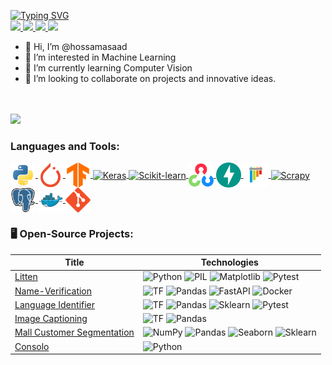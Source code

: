 <p align="left">
  
<a href="https://git.io/typing-svg">
    <img src="https://readme-typing-svg.demolab.com?font=Fira+Code&weight=800&duration=3000&pause=2000&color=15D8F7&vCenter=true&multiline=true&width=600&height=100&lines=Hossam+Asaad+Ragab;Software+Engineer+%7C+Machine+Learning+Engineer;Python+%7C+Deep+Learning+%7C+Computer+Vision+%7C+NLP" alt="Typing SVG" />
</a>

<br/>

<a href="mailto:hossamasaad10@gmail.com">
    <img src="https://img.shields.io/badge/-Email-red?style=flat-square&logo=gmail&logoColor=white">
</a>

<a href="https://drive.google.com/file/d/1bavJ9KxRiUZEAROrRZ5M5MVt0od-faZ_/view?usp=sharing">
    <img src="https://img.shields.io/badge/PDF-CV-red?style=flat-square&logo=adobe">
</a>

<a href="https://www.linkedin.com/in/hossamasaad10/">
    <img src="https://img.shields.io/badge/-Linkedin-blue?style=flat-square&logo=linkedin">
</a>

<a href="https://twitter.com/HossamAsaad10/">
    <img src="https://img.shields.io/badge/-Twitter-blue?style=flat-square&logo=twitter">
</a>

- 👋 Hi, I’m @hossamasaad
- 👀 I’m interested in Machine Learning
- 🌱 I’m currently learning Computer Vision
- 💞️ I’m looking to collaborate on projects and innovative ideas.
<br/>
<br/> 



<a href="https://github.com/hossamasaad">
    <img src="https://github-stats-alpha.vercel.app/api?username=hossamasaad&cc=22272e&tc=37BCF6&ic=fff&bc=0000">
</a>

<h3 align="left">Languages and Tools:</h3>


<a href="https://www.python.org" target="_blank" rel="noreferrer" > 
    <img src="https://raw.githubusercontent.com/devicons/devicon/master/icons/python/python-original.svg" alt="Python" width="40" height="40" align="center"/>
</a>


<a href="https://pytorch.org/" target="_blank" rel="noreferrer" > 
    <img src="https://raw.githubusercontent.com/devicons/devicon/master/icons/pytorch/pytorch-original.svg" alt="Pytorch" width="40" height="40" align="center"/>
</a> 


<a href="https://www.tensorflow.org/" target="_blank" rel="noreferrer" > 
    <img src="https://raw.githubusercontent.com/devicons/devicon/master/icons/tensorflow/tensorflow-original.svg" alt="Tensorflow" width="40" height="40" align="center"/>
</a> 


<a href="https://keras.io/" target="_blank" rel="noreferrer" > 
    <img src="https://upload.wikimedia.org/wikipedia/commons/thumb/a/ae/Keras_logo.svg/512px-Keras_logo.svg.png?20200317115153" alt="Keras" width="40" height="40" align="center"/>
</a>


<a href="https://scikit-learn.org/" target="_blank" rel="noreferrer" > 
    <img src="https://upload.wikimedia.org/wikipedia/commons/0/05/Scikit_learn_logo_small.svg" alt="Scikit-learn" width="40" height="40" align="center"/>
</a> 


<a href="https://opencv.org/" target="_blank" rel="noreferrer" > 
    <img src="https://raw.githubusercontent.com/devicons/devicon/master/icons/opencv/opencv-original.svg" alt="Open-CV" width="40" height="40" align="center"/>
</a>

<a href="https://fastapi.tiangolo.com/" target="_blank" rel="noreferrer" > 
    <img src="https://raw.githubusercontent.com/devicons/devicon/master/icons/fastapi/fastapi-original.svg" alt="FastAPI" width="40" height="40" align="center"/>
</a> 


<a href="https://docs.pytest.org/" target="_blank" rel="noreferrer">
    <img src="https://raw.githubusercontent.com/devicons/devicon/master/icons/pytest/pytest-original.svg"" alt="PyTest" width="40" height="40" align="center"/>
</a>

<a href="https://scrapy.org/" target="_blank" rel="noreferrer">
    <img src="https://cdn2.hubspot.net/hubfs/4367560/Imported_Blog_Media/scrapy.png" alt="Scrapy" width="40" height="40" align="center"/>
</a>

<a href="https://www.postgresql.org/" target="_blank" rel="noreferrer" > 
    <img src="https://raw.githubusercontent.com/devicons/devicon/master/icons/postgresql/postgresql-original.svg" alt="Postgresql" width="40" height="40" align="center"/>
</a>


<a href="https://www.docker.com/" target="_blank" rel="noreferrer" > 
    <img src="https://raw.githubusercontent.com/devicons/devicon/master/icons/docker/docker-original.svg" alt="Docker" width="40" height="40" align="center"/>
</a>


<a href="https://git-scm.com/" target="_blank" rel="noreferrer">
    <img src="https://raw.githubusercontent.com/devicons/devicon/master/icons/git/git-original.svg" alt="G it" width="40" height="40" align="center"/>
</a>

<h3 align="left">🖥️ Open-Source Projects:</h3>

|Title | Technologies|
|--|--|
[ Litten](https://github.com/hossamasaad/litten) | ![Python](https://img.shields.io/badge/python-black?style=flat-square&logo=python) ![PIL](https://img.shields.io/badge/PIL-black?style=flat-square&logo=pil) ![Matplotlib](https://img.shields.io/badge/Matplotlib-black?style=flat-square&logo=matplotlib-python) ![Pytest](https://img.shields.io/badge/PyTest-black?style=flat-square&logo=pytest)
| [Name-Verification](https://github.com/hossamasaad/Name-Verification) | ![TF](https://img.shields.io/badge/TF-black?style=flat-square&logo=tensorflow) ![Pandas](https://img.shields.io/badge/Pandas-black?style=flat-square&logo=pandas) ![FastAPI](https://img.shields.io/badge/FastAPI-black?style=flat-square&logo=fastapi) ![Docker](https://img.shields.io/badge/Docker-black?style=flat-square&logo=docker)|
| [Language Identifier](https://github.com/hossamasaad/Language-Identifier) | ![TF](https://img.shields.io/badge/TF-black?style=flat-square&logo=tensorflow) ![Pandas](https://img.shields.io/badge/Pandas-black?style=flat-square&logo=pandas) ![Sklearn](https://img.shields.io/badge/sklearn-black?style=flat-square&logo=scikit-learn) ![Pytest](https://img.shields.io/badge/PyTest-black?style=flat-square&logo=pytest) 
| [Image Captioning](https://github.com/hossamasaad/Image-Captioning) | ![TF](https://img.shields.io/badge/TF-black?style=flat-square&logo=tensorflow) ![Pandas](https://img.shields.io/badge/Pandas-black?style=flat-square&logo=pandas)
| [Mall Customer Segmentation](https://github.com/hossamasaad/Data-Science/tree/master/Mall%20Customer%20Segmentation) | ![NumPy](https://img.shields.io/badge/NumPy-black?style=flat-square&logo=numpy) ![Pandas](https://img.shields.io/badge/Pandas-black?style=flat-square&logo=pandas) ![Seaborn](https://img.shields.io/badge/Seaborn-black?style=flat-square&logo=seaborn) ![Sklearn](https://img.shields.io/badge/sklearn-black?style=flat-square&logo=scikit-learn)
| [Consolo](https://github.com/hossamasaad/Consolo) | ![Python](https://img.shields.io/badge/Python-black?style=flat-square&logo=python)
                
</p>
